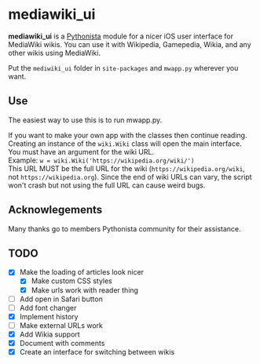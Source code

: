 # mediawiki_ui

**mediawiki_ui** is a [Pythonista](http://omz-software.com/pythonista/index.html) module for a nicer iOS user interface for MediaWiki wikis. You can use it with Wikipedia, Gamepedia, Wikia, and any other wikis using MediaWiki.

Put the `mediwiki_ui` folder in `site-packages` and `mwapp.py` wherever you want.

## Use
The easiest way to use this is to run mwapp.py.  

If you want to make your own app with the classes then continue reading.  
Creating an instance of the `wiki.Wiki` class will open the main interface.  
You must have an argument for the wiki URL.  
Example: `w = wiki.Wiki('https://wikipedia.org/wiki/')`  
This URL MUST be the full URL for the wiki (`https://wikipedia.org/wiki`, not `https://wikipedia.org`). Since the end of wiki URLs can vary, the script won't crash but not using the full URL can cause weird bugs.

## Acknowlegements
Many thanks go to members Pythonista community for their assistance.

## TODO

- [x] Make the loading of articles look nicer
	- [x] Make custom CSS styles
	- [x] Make urls work with reader thing
- [ ] Add open in Safari button
- [ ] Add font changer
- [x] Implement history
- [ ] Make external URLs work
- [x] Add Wikia support
- [x] Document with comments
- [x] Create an interface for switching between wikis

